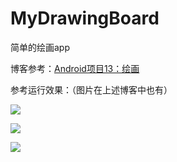 # MyDrawingBoard
简单的绘画app

博客参考：[Android项目13：绘画](http://www.fanandjiu.com/article/60ad7c43.html)


参考运行效果：（图片在上述博客中也有）

![](https://android-1300729795.cos.ap-chengdu.myqcloud.com/project/DrawingBoard/draw_demo_1.gif)

![](https://android-1300729795.cos.ap-chengdu.myqcloud.com/project/DrawingBoard/draw_demo_2.gif)

![](https://android-1300729795.cos.ap-chengdu.myqcloud.com/project/DrawingBoard/draw_demo_3.gif)

